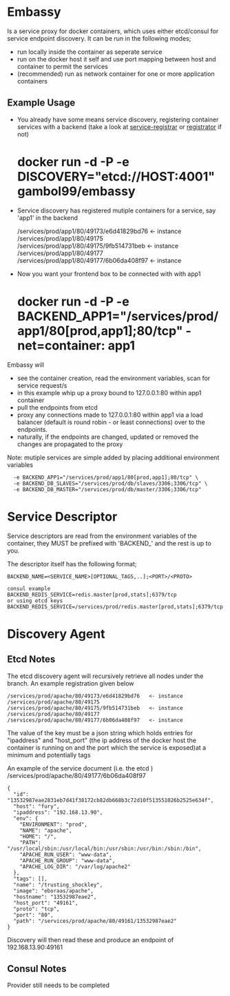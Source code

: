 
Embassy
========

Is a service proxy for docker containers, which uses either etcd/consul for service endpoint discovery. It can be run in the following modes;

  - run locally inside the container as seperate service
  - run on the docker host it self and use port mapping between host and container to permit the services
  - (recommended) run as network container for one or more application containers

Example Usage
-------------

 - You already have some means service discovery, registering container services with a backend (take a look at [service-registrar](https://github.com/gambol99/service-registrar) or [registrator](https://github.com/progrium/registrator) if not)

    # docker run -d -P -e DISCOVERY="etcd://HOST:4001" gambol99/embassy

- Service discovery has registered mutiple containers for a service, say 'app1' in the backend

    /services/prod/app1/80/49173/e6d41829bd76   <- instance
    /services/prod/app1/80/49175
    /services/prod/app1/80/49175/9fb514731beb   <- instance
    /services/prod/app1/80/49177
    /services/prod/app1/80/49177/6b06da408f97   <- instance

- Now you want your frontend box to be connected with with app1

    # docker run -d -P -e BACKEND_APP1="/services/prod/app1/80[prod,app1];80/tcp" -net=container:<EMBASSY CONTAINER> app1

Embassy will
  - see the container creation, read the environment variables, scan for service request/s
  - in this example whip up a proxy bound to 127.0.0.1:80 within app1 container
  - pull the endpoints from etcd
  - proxy any connections made to 127.0.0.1:80 within app1 via a load balancer (default is round robin - or least connections) over to the endpoints.
  - naturally, if the endpoints are changed, updated or removed the changes are propagated to the proxy

Note: mutiple services are simple added by placing additional environment variables

      -e BACKEND_APP1="/services/prod/app1/80[prod,app1];80/tcp" \
      -e BACKEND_DB_SLAVES="/services/prod/db/slaves/3306;3306/tcp" \
      -e BACKEND_DB_MASTER="/services/prod/db/master/3306;3306/tcp"

Service Descriptor
==================

Service descriptors are read from the environment variables of the container, they MUST be prefixed with 'BACKEND_' and the rest is up to you.

The descriptor itself has the following format;

    BACKEND_NAME=<SERVICE_NAME>[OPTIONAL_TAGS,..];<PORT>/<PROTO>

    consul example
    BACKEND_REDIS_SERVICE=redis.master[prod,stats];6379/tcp
    or using etcd keys
    BACKEND_REDIS_SERVICE=/services/prod/redis.master[prod,stats];6379/tcp

Discovery Agent
===============

Etcd Notes
-----------

The etcd discovery agent will recursively retrieve all nodes under the branch. An example registration given below

    /services/prod/apache/80/49173/e6d41829bd76   <- instance
    /services/prod/apache/80/49175
    /services/prod/apache/80/49175/9fb514731beb   <- instance
    /services/prod/apache/80/49177
    /services/prod/apache/80/49177/6b06da408f97   <- instance

The value of the key must be a json string which holds entries for "ipaddress" and "host_port" (the ip address of the docker host the container is running on and the port which the service is exposed)at a minimum and potentially tags

An example of the service document (i.e. the etcd ) /services/prod/apache/80/49177/6b06da408f97

    {
      "id": "13532987eae2831eb7d41f38172cb82db668b3c72d10f513551026b2525e634f",
      "host": "fury",
      "ipaddress": "192.168.13.90",
      "env": {
        "ENVIRONMENT": "prod",
        "NAME": "apache",
        "HOME": "/",
        "PATH": "/usr/local/sbin:/usr/local/bin:/usr/sbin:/usr/bin:/sbin:/bin",
        "APACHE_RUN_USER": "www-data",
        "APACHE_RUN_GROUP": "www-data",
        "APACHE_LOG_DIR": "/var/log/apache2"
      },
      "tags": [],
      "name": "/trusting_shockley",
      "image": "eboraas/apache",
      "hostname": "13532987eae2",
      "host_port": "49161",
      "proto": "tcp",
      "port": "80",
      "path": "/services/prod/apache/80/49161/13532987eae2"
    }

Discovery will then read these and produce an endpoint of 192.168.13.90:49161

Consul Notes
-------------

Provider still needs to be completed

